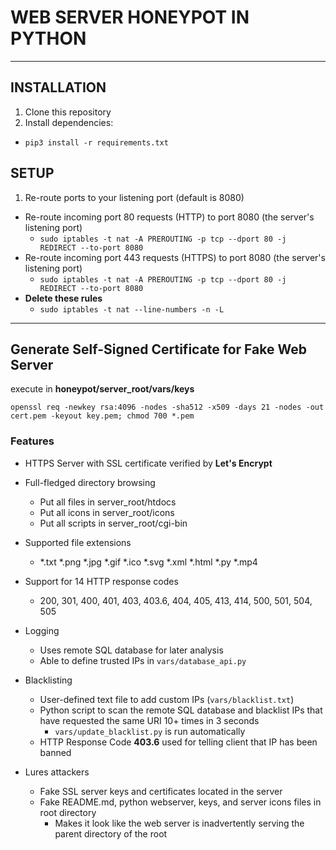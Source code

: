 # WEB SERVER HONEYPOT IN PYTHON
---

## INSTALLATION

1. Clone this repository
2. Install dependencies:
  * `pip3 install -r requirements.txt`

## SETUP

1. Re-route ports to your listening port (default is 8080)
  * Re-route incoming port 80 requests (HTTP) to port 8080 (the server's listening port)
    * `sudo iptables -t nat -A PREROUTING -p tcp --dport 80 -j REDIRECT --to-port 8080`
  * Re-route incoming port 443 requests (HTTPS) to port 8080 (the server's listening port)
    * `sudo iptables -t nat -A PREROUTING -p tcp --dport 80 -j REDIRECT --to-port 8080`
  * **Delete these rules**
    * `sudo iptables -t nat --line-numbers -n -L`

---

## Generate Self-Signed Certificate for Fake Web Server
execute in **honeypot/server_root/vars/keys**
```
openssl req -newkey rsa:4096 -nodes -sha512 -x509 -days 21 -nodes -out cert.pem -keyout key.pem; chmod 700 *.pem
```

### Features
- HTTPS Server with SSL certificate verified by **Let's Encrypt**

- Full-fledged directory browsing
  - Put all files in server_root/htdocs
  - Put all icons in server_root/icons
  - Put all scripts in server_root/cgi-bin

- Supported file extensions
  - *.txt  *.png  *.jpg  *.gif  *.ico  *.svg  *.xml  *.html  *.py  *.mp4

- Support for 14 HTTP response codes
  - 200, 301, 400, 401, 403, 403.6, 404, 405, 413, 414, 500, 501, 504, 505

- Logging
  - Uses remote SQL database for later analysis
  - Able to define trusted IPs in `vars/database_api.py`

- Blacklisting
  - User-defined text file to add custom IPs (`vars/blacklist.txt`)
  - Python script to scan the remote SQL database and blacklist IPs that have requested the same URI 10+ times in 3 seconds
    - `vars/update_blacklist.py` is run automatically
  - HTTP Response Code **403.6** used for telling client that IP has been banned

- Lures attackers
  - Fake SSL server keys and certificates located in the server
  - Fake README.md, python webserver, keys, and server icons files in root directory
    - Makes it look like the web server is inadvertently serving the parent directory of the root
